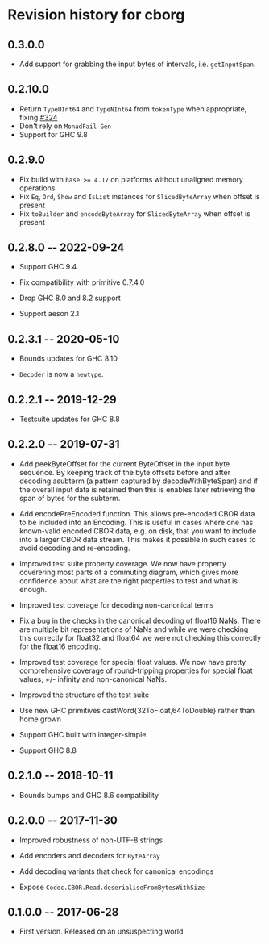 # Revision history for cborg

## 0.3.0.0

* Add support for grabbing the input bytes of intervals, i.e. `getInputSpan`.

## 0.2.10.0

* Return `TypeUInt64` and `TypeNInt64` from `tokenType` when appropriate, fixing [#324](https://github.com/well-typed/cborg/issues/324)
* Don't rely on `MonadFail Gen`
* Support for GHC 9.8

## 0.2.9.0

* Fix build with `base >= 4.17` on platforms without unaligned memory operations.
* Fix `Eq`, `Ord`, `Show` and `IsList` instances for `SlicedByteArray` when offset is present
* Fix `toBuilder` and `encodeByteArray` for `SlicedByteArray` when offset is present

## 0.2.8.0  -- 2022-09-24

* Support GHC 9.4

* Fix compatibility with primitive 0.7.4.0

* Drop GHC 8.0 and 8.2 support

* Support aeson 2.1


## 0.2.3.1  -- 2020-05-10

* Bounds updates for GHC 8.10

* `Decoder` is now a `newtype`.

## 0.2.2.1  -- 2019-12-29

* Testsuite updates for GHC 8.8

## 0.2.2.0  -- 2019-07-31

* Add peekByteOffset for the current ByteOffset in the input byte sequence.
  By keeping track of the byte offsets before and after decoding asubterm
  (a pattern captured by decodeWithByteSpan) and if the overall input data
  is retained then this is enables later retrieving the span of bytes for
  the subterm.

* Add encodePreEncoded function. This allows pre-encoded CBOR data to be
  included into an Encoding. This is useful in cases where one has known-valid
  encoded CBOR data, e.g. on disk, that you want to include into a larger CBOR
  data stream. This makes it possible in such cases to avoid decoding and
  re-encoding.

* Improved test suite property coverage. We now have property coverering most
  parts of a commuting diagram, which gives more confidence about what are
  the right properties to test and what is enough.

* Improved test coverage for decoding non-canonical terms

* Fix a bug in the checks in the canonical decoding of float16 NaNs. There
  are multiple bit representations of NaNs and while we were checking this
  correctly for float32 and float64 we were not checking this correctly for
  the float16 encoding.

* Improved test coverage for special float values. We now have pretty
  comprehensive coverage of round-tripping properties for special float
  values, +/- infinity and non-canonical NaNs.

* Improved the structure of the test suite

* Use new GHC primitives castWord{32ToFloat,64ToDouble} rather than home grown

* Support GHC built with integer-simple

* Support GHC 8.8

## 0.2.1.0  -- 2018-10-11

* Bounds bumps and GHC 8.6 compatibility

## 0.2.0.0  -- 2017-11-30

* Improved robustness of non-UTF-8 strings

* Add encoders and decoders for `ByteArray`

* Add decoding variants that check for canonical encodings

* Expose `Codec.CBOR.Read.deserialiseFromBytesWithSize`

## 0.1.0.0  -- 2017-06-28

* First version. Released on an unsuspecting world.

